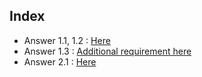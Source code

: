 ## Index
- Answer 1.1, 1.2 : [Here](https://github.com/nz3672/hlab-preassessment/blob/main/hlab-question-1/answers.md)
- Answer 1.3 : [Additional requirement here](https://github.com/nz3672/hlab-preassessment/blob/main/hlab-question-1/question-1-3-nestjs/README.md)
- Answer 2.1 : [Here](https://github.com/nz3672/hlab-preassessment/blob/main/hlab-question-2/answers.md)
